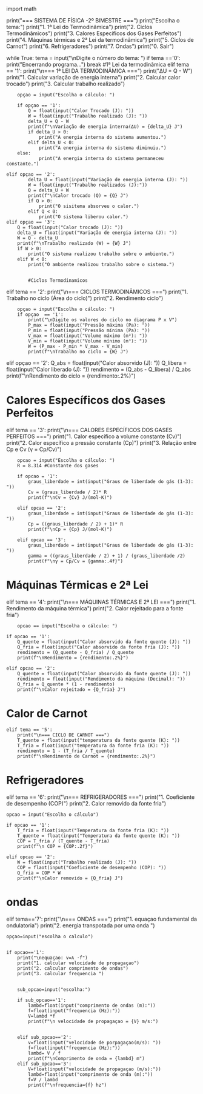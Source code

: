 import math

print("=== SISTEMA DE FÍSICA -2º BIMESTRE ===")
print("Escolha o tema:")
print("1. 1ª Lei do Termodinâmica")
print("2. Ciclos Termodinâmicos")
print("3. Calores Específicos dos Gases Perfeitos")
print("4. Máquinas térmicas e 2ª Lei da termodinâmica")
print("5. Ciclos de Carnot")
print("6. Refrigeradores")
print("7. Ondas")
print("0. Sair")

while True:
    tema = input("\nDigite o número do tema: ")
    if tema  =='0':
        print("Encerrando programa...")
        break
    #1ª Lei da termodinâmica
    elif tema == '1':
        print("\n=== 1ª LEI DA TERMODINÂMICA ===")
        print("ΔU = Q - W")
        print("1. Calcular variação de energia interna")
        print("2. Calcular calor trocado")
        print("3. Calcular trabalho realizado")

        opçao = input("Escolha o cálculo: ")

        if opçao == '1':
            Q = float(input("Calor Trocado (J): "))
            W = float(input("Trabalho realizado (J): "))
            delta_U = Q - W 
            print(f"\nVariação de energia interna(ΔU) = {delta_U} J")
            if delta_U > 0:
                print("A energia interna do sistema aumentou.")
            elif delta_U < 0:
                print("A energia interna do sistema diminuiu.")
        else:
                print("A energia interna do sistema permaneceu constante.")

    elif opçao == '2':
            delta_U = float(input("Variação de energia interna (J): "))
            W = float(input("Trabalho realizados (J):"))
            Q = delta_U + W 
            print(f"\nCalor trocado (Q) = {Q} J")
            if Q > 0:
                print("O sisitema absorveu o calor.")
            elif Q < 0:
                print("O sistema liberou calor.")     
    elif opçao == '3':
        Q = float(input("Calor trocado (J): "))
        delta_U = float(input("Variação de energia interna (J): "))
        W = Q - delta_U
        print(f"\nTrabalho realizado (W) = {W} J")
        if W > 0:
            print("O sistema realizou trabalho sobre o ambiente.")
        elif W < 0:
            print("O ambiente realizou trabalho sobre o sistema.")

              
            #Ciclos Termodinamicos
elif tema == '2':
        print("\n=== CICLOS TERMODINÂMICOS ===")
        print("1. Trabalho no ciclo (Área do ciclo)")
        print("2. Rendimento ciclo")

        opçao = input("Escolha o cálculo: ")
        if opçao  == '1':
            print("\nDigite os valores do ciclo no diagrama P x V")
            P_max = float(input("Pressão máxima (Pa): "))
            P_min = float(input("Pressão mínima (Pa): "))
            V_max = float(input("Volume máximo (m³): "))
            V_min = float(input("Volume mínimo (m³): "))
            W = (P_max - P_min * V_max - V_min)
            print(f"\nTrabalho no ciclo = {W} J")

elif opçao == '2':
        Q_abs = float(input("Calor absorvido (J): "))
        Q_libera = float(input("Calor liberado (J): "))
        rendimento = (Q_abs - Q_libera) / Q_abs
        print(f"\nRendimento do ciclo = {rendimento:.2%}")

# Calores Específicos dos Gases Perfeitos
elif tema == '3':
        print("\n=== CALORES ESPECÍFICOS DOS GASES PERFEITOS ===")
        print("1. Calor específico a volume constante (Cv)")
        print("2. Calor específico a pressão constante (Cp)")
        print("3. Relação entre Cp e Cv (γ = Cp/Cv)") 

        opcao = input("Escolha o cálculo: ")
        R = 8.314 #Constante dos gases
        
        if opcao = '1':
            graus_liberdade = int(input("Graus de liberdade do gás (1-3): "))
            Cv = (graus_liberdade / 2)* R
            print(f"\nCv = {Cv} J/(mol·K)")

        elif opcao == '2':
            graus_liberdade = int(input("Graus de liberdade do gás (1-3): "))
            Cp = ((graus_liberdade / 2) + 1)* R
            print(f"\nCp = {Cp} J/(mol·K)")

        elif opcao == '3':
            graus_liberdade = int(input("Graus de liberdade do gás (1-3): "))
            gamma = ((graus_liberdade / 2) + 1) / (graus_liberdade /2)
            print(f"\nγ = Cp/Cv = {gamma:.4f}")

# Máquinas Térmicas e 2ª Lei
elif tema == '4':
        print("\n=== MÁQUINAS TÉRMICAS E 2ª LEI ===")
        print("1. Rendimento da máquina térmica")
        print("2. Calor rejeitado para a fonte fria")

        opcao == input("Escolha o cálculo: ")

    if opcao == '1':
        Q_quente = float(input("Calor absorvido da fonte quente (J): "))
        Q_fria = float(input("Calor absorvido da fonte fria (J): "))
        rendimento = (Q_quente - Q_fria) / Q_quente
        print(f"\nRendimento = {rendimento:.2%}")
        
    elif opcao == '2':
        Q_quente = float(input("Calor absorvido da fonte quente (J): "))
        rendimento = float(input("Rendimento da máquina (Decimal): "))
        Q_fria = Q_quente * (1 - rendimento)
        print(f"\nCalor rejeitado = {Q_fria} J")

# Calor de Carnot
    elif tema == '5':
        print("\n=== CICLO DE CARNOT ===")
        T_quente = float(input("temperatura da fonte quente (K): "))
        T_fria = float(input("temperatura da fonte fria (K): "))
        rendimento = 1 - (T_fria / T_quente)
        print(f"\nRendimento de Carnot = {rendimento:.2%}")

# Refrigeradores
elif tema == '6':
    print("\n=== REFRIGERADORES ===")
    print("1. Coeficiente de desempenho (COP)")
    print("2. Calor removido da fonte fria")

    opcao = input("Escolha o cálculo")

    if opcao == '1':
        T_fria = float(input("Temperatura da fonte fria (K): "))
        T_quente = float(input("Temperatura da fonte quente (K): "))
        COP = T_fria / (T_quente - T_fria)
        print(f"\n COP = {COP:.2f}")

    elif opcao == '2': 
        W = float(input("Trabalho realizado (J): "))
        COP = flaot(input("Coeficiente de desempenho (COP): "))
        Q_fria = COP * W
        print(f"\nCalor removido = {Q_fria} J")
# ondas 
elif tema=='7':
    print("\n=== ONDAS ===")
    print("1. equaçao fundamental da ondulatoria")
    print("2. energia transpotada por uma onda ")
    
    opçao=input("escolha o calculo")


    if opcao=='1':
        print("\nequaçao: v=λ ·f")
        print("1. calcular velocidade de propagaçao")
        print("2. calcular comprimento de ondas")
        print("3. calcular frequencia ")
        

        sub_opcao=input("escolha:")

        if sub_opcao=='1':
            lambd=float(input("comprimento de ondas (m):"))
            f=float(input("frequencia (Hz):"))
            V=lambd *f
            print(f"\n velocidade de propagaçao = {V} m/s:")


        elif sub_opcao=='2':
            v=float(input("velocidade de porpagaçao(m/s): "))
            f=float(input("frequencia (Hz):"))
            lambd= V / f
            print(f"\nComprimento de onda = {lambd} m")
        elif sub_opcao=='3':
            V=float(input("velocidade de propagaçao (m/s):"))
            lambd=float(input("comprimento de onda (m):"))
            f=V / lambd
            print(f"\nfrequencia={f} hz")
